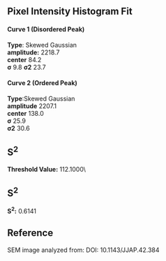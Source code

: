 ## Pixel Intensity Histogram Fit

#### Curve 1 (Disordered Peak)
**Type**: Skewed Gaussian\
**amplitude:** 2218.7\
**center** 84.2\
**σ** 9.8
**σ2** 23.7


#### Curve 2 (Ordered Peak)
**Type**:Skewed Gaussian\
**amplitude** 2207.1\
**center** 138.0\
**σ** 25.9\
**σ2** 30.6


## S<sup>2</sup>
**Threshold Value:** 112.1000\
## S<sup>2</sup>
**S<sup>2</sup>:** 0.6141










## Reference
SEM image analyzed from:
DOI: 10.1143/JJAP.42.384 
